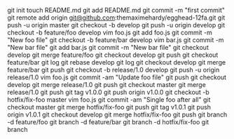 git init
touch README.md
git add README.md
git commit -m "first commit"
git remote add origin git@github.com:themaximehardy/egghead-12fa.git
git push -u origin master
git checkout -b develop
git push -u origin develop
git checkout -b feature/foo develop
vim foo.js
git add foo.js
git commit -m "New foo file"
git checkout -b feature/bar develop
vim bar.js
git commit -m "New bar file"
git add bar.js
git commit -m "New bar file"
git checkout develop
git merge feature/foo
git checkout develop
git push
git checkout feature/bar
git log
git rebase develop
git log
git checkout develop
git merge feature/bar
git push
git checkout -b release/1.0 develop
git push -u origin release/1.0
vim foo.js
git commit -am "Update foo file"
git push
git checkout develop
git merge release/1.0
git push
git checkout master
git merge release/1.0
git push
git tag v1.0.0
git push origin v1.0.0
git checkout -b hotfix/fix-foo master
vim foo.js
git commit -am "Single foo after all"
git checkout master
git merge hotfix/fix-foo
git push
git tag v1.0.1
git push origin v1.0.1
git checkout develop
git merge hotfix/fix-foo
git push
git branch -d feature/foo
git branch -d feature/bar
git branch -d hotfix/fix-foo
git branch